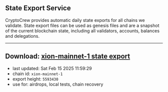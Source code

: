 ## State Export Service
CryptoCrew provides automatic daily state exports for all chains we validate. State export files can be used as genesis files and are a snapshot of the current blockchain state, including all validators, accounts, balances and delegations.

---
**Download: [xion-mainnet-1 state export](https://dl-eu2.ccvalidators.com/SERVICE/xion/xion-mainnet-1_export_5593430.json)**
---

- last updated: Sat Feb 15 2025 11:59:29
- chain id: `xion-mainnet-1`
- export height: `5593430`
- use for: airdrops, local tests, chain recovery
